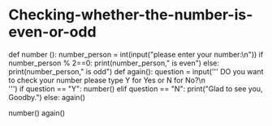 # Checking-whether-the-number-is-even-or-odd





def number ():
    number_person = int(input("please enter your number:\n"))
    if number_person % 2==0:
        print(number_person," is even")
    else:
        print(number_person," is odd")
def again():
    question = input(''' 
    DO you want to check your number
    please type Y for Yes or N for No?\n    
    ''')
    if question == "Y":
        number()
    elif question == "N":
        print("Glad to see you, Goodby.")
    else:
        again()

number()
again()
